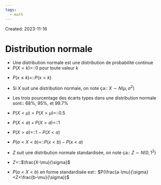 ```yaml
---
tags:
  - math
---
```

Created: 2023-11-16

# Distribution normale
- Une distribution normale est une distribution de probabilité continue
- $P(X =k)$=::0 pour toute valeur $k$
<!--SR:!2024-02-03,49,250-->
- $P(x\leq k)$=::$P(x<k)$
<!--SR:!2024-01-11,33,250-->
- Si $X$ suit une distribution normale, on note ça:: $X\sim N(\mu,\sigma^{2})$
<!--SR:!2023-12-29,10,210-->
- Les trois pourcentage des écarts types dans une distribution normale sont:: 68%, 95%, et 99.7%
<!--SR:!2024-01-24,42,250-->
- $P(X <\mu) =P(X >\mu)$=::$0.5$
<!--SR:!2024-01-20,39,250-->
- $P(X<a)+P(X>a)$=::$1$
<!--SR:!2024-01-25,44,250-->
- $P(X>a)$=::$1-P(X<a)$
<!--SR:!2023-12-23,24,250-->
- $P(a<X<b)$=::$P(x<b)-P(x<a)$
<!--SR:!2023-12-29,20,230-->
- $Z$ suit une distribution normale standardisée, on note ça:: $Z\sim N(0,1^{2})$
<!--SR:!2024-01-13,36,250-->
- $Z$=::$\frac{X-\mu}{\sigma}$
<!--SR:!2023-12-23,17,230-->
- $P(a<X<b)$ en forme standardisée est:: $P(\frac{a-\mu}{\sigma}<Z<\frac{b-\mu}{\sigma})$
<!--SR:!2024-01-23,41,250-->